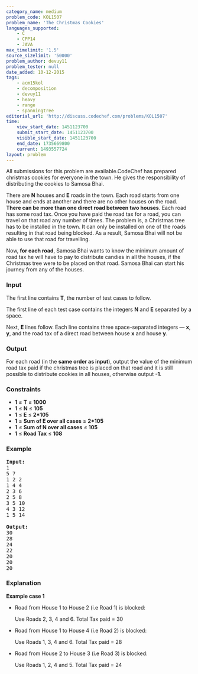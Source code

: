 ```yaml
---
category_name: medium
problem_code: KOL1507
problem_name: 'The Christmas Cookies'
languages_supported:
    - C
    - CPP14
    - JAVA
max_timelimit: '1.5'
source_sizelimit: '50000'
problem_author: devuy11
problem_tester: null
date_added: 10-12-2015
tags:
    - acm15kol
    - decomposition
    - devuy11
    - heavy
    - range
    - spanningtree
editorial_url: 'http://discuss.codechef.com/problems/KOL1507'
time:
    view_start_date: 1451123700
    submit_start_date: 1451123700
    visible_start_date: 1451123700
    end_date: 1735669800
    current: 1493557724
layout: problem
---
```

All submissions for this problem are available.CodeChef has prepared christmas cookies for everyone in the town. He gives the responsibility of distributing the cookies to Samosa Bhai.

There are **N** houses and **E** roads in the town. Each road starts from one house and ends at another and there are no other houses on the road. **There can be more than one direct road between two houses**. Each road has some road tax. Once you have paid the road tax for a road, you can travel on that road any number of times. The problem is, a Christmas tree has to be installed in the town. It can only be installed on one of the roads resulting in that road being blocked. As a result, Samosa Bhai will not be able to use that road for travelling.

Now, **for each road**, Samosa Bhai wants to know the minimum amount of road tax he will have to pay to distribute candies in all the houses, if the Christmas tree were to be placed on that road. Samosa Bhai can start his journey from any of the houses.

### Input

The first line contains **T**, the number of test cases to follow.

The first line of each test case contains the integers **N** and **E** separated by a space.

Next, **E** lines follow. Each line contains three space-separated integers — **x**, **y**, and the road tax of a direct road between house **x** and house **y**.

### Output

For each road (in the **same order as input**), output the value of the minimum road tax paid if the christmas tree is placed on that road and it is still possible to distribute cookies in all houses, otherwise output **-1**.

### Constraints

- **1** ≤ **T** ≤ **1000**
- **1** ≤ **N** ≤ **105**
- **1** ≤ **E** ≤ **2\*105**
- **1** ≤ **Sum of E over all cases** ≤ **2\*105**
- **1** ≤ **Sum of N over all cases** ≤ **105**
- **1** ≤ **Road Tax** ≤ **108**

### Example

<pre><b>Input:</b>
1
5 7
1 2 2
1 4 4
2 3 6
2 5 8
3 5 10
4 3 12
1 5 14

<b>Output:</b>
30
28
24
22
20
20
20
</pre>
### Explanation

**Example case 1**

- Road from House 1 to House 2 (i.e Road 1) is blocked: 
  
  Use Roads 2, 3, 4 and 6. Total Tax paid = 30
- Road from House 1 to House 4 (i.e Road 2) is blocked: 
  
  Use Roads 1, 3, 4 and 6. Total Tax paid = 28
- Road from House 2 to House 3 (i.e Road 3) is blocked: 
  
  Use Roads 1, 2, 4 and 5. Total Tax paid = 24
